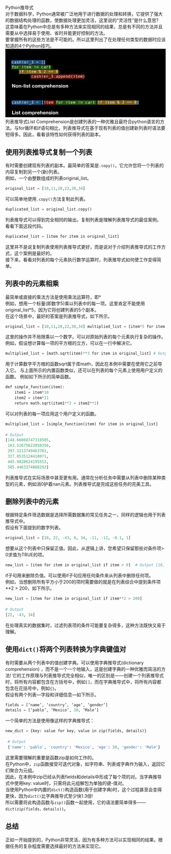 Python推导式<br />对于数据科学，Python通常被广泛地用于进行数据的处理和转换，它提供了强大的数据结构处理的函数，使数据处理更加灵活，这里说的“灵活性”是什么意思?<br />这意味着在Python中总是有多种方法来实现相同的结果，总是有不同的方法并且需要从中选择易于使用、省时并能更好控制的方法。<br />要掌握所有的这些方法是不可能的。所以这里列出了在处理任何类型的数据时应该知道的4个Python技巧。<br />![](./img/1667262525249-e35c35cb-e1c9-464b-8c81-713dee18a7d3.png)<br />列表推导式List Comprehension是创建列表的一种优雅且最符合python语言的方法。与for循环和if语句相比，列表推导式在基于现有列表的值创建新列表时语法要短得多。因此，看看该特性如何获得列表的副本。
<a name="pcSRA"></a>
## 使用列表推导式复制一个列表
有时需要创建现有列表的副本。最简单的答案是`.copy()`，它允许您将一个列表的内容复制到另一个(新)列表。<br />例如，一个由整数组成的列表original_list。
```python
original_list = [10,11,20,22,30,34]
```
可以简单地使用`.copy()`方法复制此列表。
```python
duplicated_list = original_list.copy()
```
列表推导式可以得到完全相同的输出。复制列表是理解列表推导式的最佳案例。 看看下面这段代码。
```python
duplicated_list = [item for item in original_list]
```
这里并不是说复制列表使用列表推导式更好，而是说对于介绍列表推导式的工作方式，这个案例是最好的。<br />接下来，看看对列表的每个元素执行数学运算时，列表推导式如何使工作变得简单。
<a name="rCSU1"></a>
## 列表中的元素相乘
最简单或直接的乘法方法是使用乘法运算符，即*<br />例如，想用一个标量(即数字5)乘以列表中的每一项。这里肯定不能使用original_list*5，因为它将创建列表的5个副本。<br />在这个场景中，最好的答案是列表推导式，如下所示。
```python
original_list = [10,11,20,22,30,34] multiplied_list = [item*5 for item in original_list] # Output [50, 55, 100, 110, 150, 170]
```
这里的操作并不局限乘以一个数字。可以对原始列表的每个元素执行复杂的操作。 例如，假设想计算每一项的平方根的立方，可以在一行中解决它。
```python
multiplied_list = [math.sqrt(item)**3 for item in original_list] # Output [31.6227766016838,  36.4828726939094,  89.4427190999916,  103.18914671611546,  164.31676725154983,  198.25236442474025]
```
用于计算数字平方根的函数sqrt属于库math，因此在本例中需要在使用它之前导入它。 与上面所示的内置函数类似，还可以在列表的每个元素上使用用户定义的函数。 例如如下所示的简单函数。
```python
def simple_function(item):
    item1 = item*10
    item2 = item*11
    return math.sqrt(item1**2 + item2**2)
```
可以对列表的每一项应用这个用户定义的函数。
```python
multiplied_list = [simple_function(item) for item in original_list]

# Output
[148.66068747318505,
 163.52675622050356,
 297.3213749463701,
 327.0535124410071,
 445.9820624195552,
 505.4463374088292]
```
列表推导式在实际场景中甚至更有用。通常在分析任务中需要从列表中删除某种类型的元素，例如消0护着nan元素。列表推导式是完成这些任务的完美工具。
<a name="Kz3WP"></a>
## 删除列表中的元素
根据特定条件筛选数据是选择所需数据集的常见任务之一，同样的逻辑也用于列表推导式中。<br />假设有下面提到的数字列表。
```python
original_list = [10, 22, -43, 0, 34, -11, -12, -0.1, 1]
```
想要从这个列表中只保留正值。因此，从逻辑上讲，您希望只保留那些对条件项> 0求值为TRUE的项。
```python
new_list = [item for item in original_list if item > 0]  # Output [10, 22, 34, 1]
```
if子句用来删除负值。可以使用if子句应用任何条件来从列表中删除任何项。<br />例如，当想删除所有平方小于200的项时需要做的就是在列表综合中提到条件项**2 > 200，如下所示。
```python
new_list = [item for item in original_list if item**2 > 200]

# Output
[22, -43, 34]
```
在处理真实的数据集时，过滤列表项的条件可能要复杂得多，这种方法既快又易于理解。
<a name="QyigI"></a>
## 使用`dict()`将两个列表转换为字典键值对
有时需要从两个列表中的值创建字典。可以使用字典推导式(dictionary comprehension) ，而不是一个一个地输入，这是创建字典的一种优雅而简洁的方法! 它的工作原理与列表推导式完全相似，唯一的区别是——创建一个列表推导式时，将所有内容都包含在方括号中，例如`[]`，而在字典推导式中，将所有内容都包含在花括号中，例如`{}`。<br />假设有两个列表—字段和详细信息—如下所示。
```python
fields = [‘name’, ‘country’, ‘age’, ‘gender’]
details = [‘pablo’, ‘Mexico’, 30, ‘Male’]
```
一个简单的方法是使用像这样的字典推导式：
```python
new_dict = {key: value for key, value in zip(fields, details)}
 
 # Output
 {'name': 'pablo', 'country': 'Mexico', 'age': 30, 'gender': 'Male'}
```
这里需要理解的重要是函数zip是如何工作的。<br />在Python中，`zip`函数接受可迭代对象，如字符串、列表或字典作为输入，返回它们聚合为元组。<br />因此，在本例中zip已经从列表fields和details中形成了每个项的对。当字典推导式中使用key: value时，只需将此元组解包为单独的键-值对。<br />当使用Python中内置的`dict()`构造函数(用于创建字典)时，这个过程甚至会变得更快，因为`dict()`比字典推导式至少快1.3倍!<br />所以需要将此构造函数与`zip()`函数一起使用，它的语法要简单得多——`dict(zip(fields，details))`。
<a name="dbkf9"></a>
## 总结
正如一开始提到的，Python非常灵活，因为有多种方法可以实现相同的结果。根据任务的复杂程度需要选择最好的方法来实现它。
